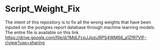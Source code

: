 # Script_Weight_Fix
The intent of this repository is to fix all the wrong weights that have been inputed on the postgres report database through machine learning models.
The entire file is available on this link https://drive.google.com/file/d/1MdLFcpJJpziJRPS4WM66_a1ZfR7VlF-r/view?usp=sharing
